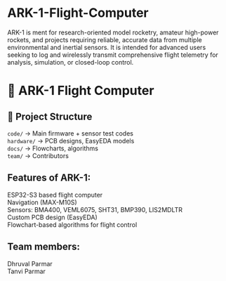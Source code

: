 # ARK-1-Flight-Computer
ARK-1 is ment for research-oriented model rocketry, amateur high-power rockets, and projects requiring reliable, accurate data from multiple environmental and inertial sensors. It is intended for advanced users seeking to log and wirelessly transmit comprehensive flight telemetry for analysis, simulation, or closed-loop control.
# 🚀 ARK-1 Flight Computer
## 📂 Project Structure
 `code/` → Main firmware + sensor test codes  
 `hardware/` → PCB designs, EasyEDA models  
 `docs/` → Flowcharts, algorithms  
 `team/` → Contributors  
## Features of ARK-1:
 ESP32-S3 based flight computer  
 Navigation (MAX-M10S)  
 Sensors: BMA400, VEML6075, SHT31, BMP390, LIS2MDLTR  
 Custom PCB design (EasyEDA)  
 Flowchart-based algorithms for flight control  
## Team members:
 Dhruval Parmar  
 Tanvi Parmar   
